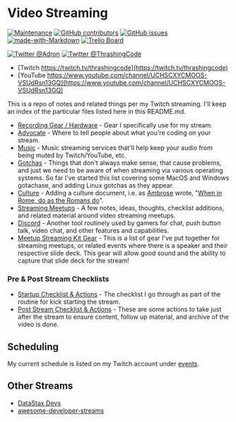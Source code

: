 # Video Streaming

[![Maintenance](https://img.shields.io/badge/Maintained%3F-yes-green.svg)](https://GitHub.com/Naereen/StrapDown.js/graphs/commit-activity) [![GitHub contributors](https://img.shields.io/github/contributors/Adron/VidStreamHacking.svg)](https://GitHub.com/Adron/VidStreamHacking/graphs/contributors/) [![GitHub issues](https://img.shields.io/github/issues/Adron/VidStreamHacking.svg)](https://GitHub.com/Adron/VidStreamHacking/issues/) [![made-with-Markdown](https://img.shields.io/badge/Made%20with-Markdown-1f425f.svg)](http://commonmark.org) [![Trello Board](https://img.shields.io/badge/trello-board-purple.svg)](https://trello.com/b/1vxsOsUa/thrashing-code-projects)

[![Twitter @Adron](https://img.shields.io/twitter/follow/adron.svg?style=social&logo=twitter)](https://twitter.com/intent/follow?screen_name=adron) [![Twitter @ThrashingCode](https://img.shields.io/twitter/follow/ThrashingCode.svg?style=social&logo=twitter)](https://twitter.com/intent/follow?screen_name=ThrashingCode)

* [Twitch https://twitch.tv/thrashingcode](https://twitch.tv/thrashingcode)
* [YouTube https://www.youtube.com/channel/UCHSCXYCMOOS-VSUdRsn13GQ](https://www.youtube.com/channel/UCHSCXYCMOOS-VSUdRsn13GQ)

This is a repo of notes and related things per my Twitch streaming. I'll keep an index of the particular files listed here in this README.md.

* [Recording Gear / Hardware](hardware.md) - Gear I specifically use for my stream.
* [Advocate](advocate.md) - Where to tell people about what you're coding on your stream.
* [Music](music.md) - Music streaming services that'll help keep your audio from being muted by Twitch/YouTube, etc.
* [Gotchas](gotchas.md) - Things that don't always make sense, that cause problems, and just we need to be aware of when streaming via various operating systems. So far I've started this list covering some MacOS and Windows gotachase, and adding Linux gotchas as they appear.
* [Culture](culture.md) - Adding a culture document, i.e. as [Ambrose](https://en.wikipedia.org/wiki/Ambrose) wrote, "[When in Rome, do as the Romans do](https://en.wikipedia.org/wiki/When_in_Rome,_do_as_the_Romans_do)".
* [Streaming Meetups](meetup.md) - A few notes, ideas, thoughts, checklist additions, and related material around video streaming meetups.
* [Discord](discord.md) - Another tool routinely used by gamers for chat, push button talk, video chat, and other features and capabilities.
* [Meetup Streaming Kit Gear](meetup-streaming-kit-gear.md) - This is a list of gear I've put together for streaming meetups, or related events where there is a speaker and their respective slide deck. This gear will allow good sound and the ability to capture that slide deck for the stream!

### Pre & Post Stream Checklists

* [Startup Checklist & Actions](start-checklist.md) - The checklist I go through as part of the routine for kick starting the stream.
* [Post Stream Checklist & Actions](post-video.md) - These are some actions to take just after the stream to ensure content, follow up material, and archive of the video is done.

## Scheduling

My current schedule is listed on my Twitch account under [events](https://www.twitch.tv/adronhall/events).

## Other Streams

* [DataStax Devs](https://twitch.tv/datastaxdevs/)
* [awesome-developer-streams](https://github.com/bnb/awesome-developer-streams)
